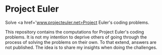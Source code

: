 # Project Euler
Solve <a href='www.projecteuler.net>Project Euler's<a> coding problems.

This repository contains the computations for Project Euler's coding problems. It is not my intention to deprive others of going through the process of solving the problems on their own. To that extend, answers are not published. The idea is to share my insights when doing the challenges.
